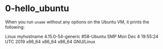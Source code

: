 # 0-hello_ubuntu

When you run `uname` without any options on the Ubuntu VM, it prints the following:

Linux myhostname 4.15.0-54-generic #58-Ubuntu SMP Mon Dec 4 19:55:24 UTC 2019 x86_64 x86_64 x86_64 GNU/Linux


